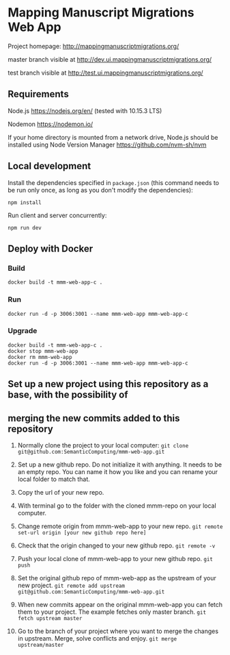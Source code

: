 # Mapping Manuscript Migrations Web App

Project homepage: http://mappingmanuscriptmigrations.org/

master branch visible at http://dev.ui.mappingmanuscriptmigrations.org/

test branch visible at http://test.ui.mappingmanuscriptmigrations.org/

## Requirements

Node.js https://nodejs.org/en/ (tested with 10.15.3 LTS)

Nodemon https://nodemon.io/

If your home directory is mounted from a network drive, Node.js should
be installed using Node Version Manager https://github.com/nvm-sh/nvm  

## Local development

Install the dependencies specified in `package.json` (this command needs to be run only once,
  as long as you don't modify the dependencies):

`npm install`

Run client and server concurrently:

`npm run dev`

## Deploy with Docker

### Build
 `docker build -t mmm-web-app-c .`

### Run
 `docker run -d -p 3006:3001 --name mmm-web-app mmm-web-app-c`

### Upgrade
```
docker build -t mmm-web-app-c .
docker stop mmm-web-app
docker rm mmm-web-app
docker run -d -p 3006:3001 --name mmm-web-app mmm-web-app-c
```

## Set up a new project using this repository as a base, with the possibility of
## merging the new commits added to this repository

1. Normally clone the project to your local computer:
`git clone git@github.com:SemanticComputing/mmm-web-app.git`

2. Set up a new github repo. Do not initialize it with anything. It needs to be an empty repo.
You can name it how you like and you can rename your local folder to match that.

3. Copy the url of your new repo.

4. With terminal go to the folder with the cloned mmm-repo on your local computer.

5. Change remote origin from mmm-web-app to your new repo.
`git remote set-url origin [your new github repo here]`

6. Check that the origin changed to your new github repo.
`git remote -v`

7. Push your local clone of mmm-web-app to your new github repo.
`git push`

8. Set the original github repo of mmm-web-app as the upstream of your new project.
`git remote add upstream git@github.com:SemanticComputing/mmm-web-app.git`

9. When new commits appear on the original mmm-web-app you can fetch them to your project.
The example fetches only master branch.
`git fetch upstream master`

10. Go to the branch of your project where you want to merge the changes in upstream.
Merge, solve conflicts and enjoy.
`git merge upstream/master`
